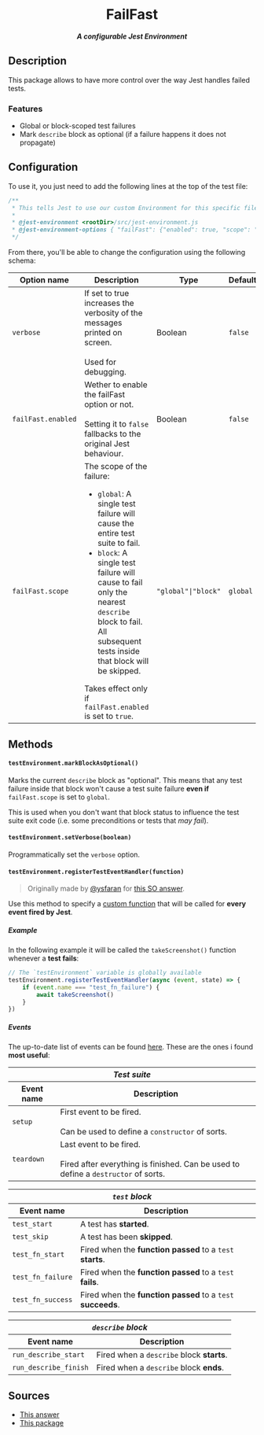 <p align="center">
	<h1 align="center">FailFast</h1>
	<p align="center">
		<strong><i>A configurable Jest Environment</i></strong>
	</p>
</p>

## Description
This package allows to have more control over the way Jest handles failed tests.

### Features
- Global or block-scoped test failures
- Mark `describe` block as optional (if a failure happens it does not propagate)


## Configuration
To use it, you just need to add the following lines at the top of the test file:
```Javascript
/**
 * This tells Jest to use our custom Environment for this specific file.
 * 
 * @jest-environment <rootDir>/src/jest-environment.js
 * @jest-environment-options { "failFast": {"enabled": true, "scope": "global"} }
 */
```

From there, you'll be able to change the configuration using the following schema:
<table>
	<thead>
		<tr><th>Option name</th><th>Description</th><th>Type</th><th>Default</th></tr>
	</thead>
	<tbody>
		<tr>
			<td><code>verbose</code></td>
			<td>
				If set to true increases the verbosity of the messages printed on screen.<br>
				<br>
				Used for debugging.
			</td>
			<td>Boolean</td>
			<td><code>false</code></td>
		</tr>
		<tr>
			<td><code>failFast.enabled</code></td>
			<td>
				Wether to enable the failFast option or not.<br>
				<br>
				Setting it to <code>false</code> fallbacks to the original Jest behaviour.
			</td>
			<td>Boolean</td>
			<td><code>false</code></td>
		</tr>
		<tr>
			<td><code>failFast.scope</code></td>
			<td>
				The scope of the failure:
				<ul>
					<li><code>global</code>: A single test failure will cause the entire test suite to fail.</li>
					<li><code>block</code>: A single test failure will cause to fail only the nearest <code>describe</code> block to fail. All subsequent tests inside that block will be skipped.</li>
				</ul>
				Takes effect only if <code>failFast.enabled</code> is set to <code>true</code>.
			</td>
			<td><code>"global"|"block"</code></td>
			<td><code>global</code></td>
		</tr>
	</tbody>
</table>

## Methods
#### `testEnvironment.markBlockAsOptional()`
Marks the current `describe` block as "optional". This means that any test failure inside that block won't cause a test suite failure **even if** `failFast.scope` is set to `global`.

This is used when you don't want that block status to influence the test suite exit code (i.e. some preconditions or tests that *may fail*).

#### `testEnvironment.setVerbose(boolean)`
Programmatically set the `verbose` option.

#### `testEnvironment.registerTestEventHandler(function)`
> Originally made by [@ysfaran](https://github.com/ysfaran) for [this SO answer](https://stackoverflow.com/a/65904327/8965861).
> 
Use this method to specify a [custom function](https://jestjs.io/docs/configuration#testenvironment-string#:~:text=handleTestEvent) that will be called for **every event fired by Jest**.


##### Example
In the following example it will be called the `takeScreenshot()` function whenever a **test fails**:
```Javascript
// The `testEnvironment` variable is globally available
testEnvironment.registerTestEventHandler(async (event, state) => {
	if (event.name === "test_fn_failure") {
		await takeScreenshot()
	}
})
```

##### Events
The up-to-date list of events can be found [here](https://github.com/facebook/jest/blob/main/packages/jest-types/src/Circus.ts). These are the ones i found **most useful**:
<table>
	<thead>
		<tr><th colSpan=2><center><b><i>Test suite</i></b></center></th></tr>
		<tr><th>Event name</th><th>Description</th></tr>
	</thead>
	<tbody>
		<tr>
			<td><code>setup</code></td>
			<td>
				First event to be fired.<br>
				<br>
				Can be used to define a <code>constructor</code> of sorts.
			</td>
		</tr>
		<tr>
			<td><code>teardown</code></td>
			<td>
				Last event to be fired.<br>
				<br>
				Fired after everything is finished. Can be used to define a <code>destructor</code> of sorts.
			</td>
		</tr>
	</tbody>
</table>

<table>
	<thead>
		<tr><th colSpan=2><center><b><i><code>test</code> block</i></b></center></th></tr>
		<tr><th>Event name</th><th>Description</th></tr>
	</thead>
	<tbody>
		<tr>
			<td><code>test_start</code></td>
			<td>
				A test has <b>started</b>.
			</td>
		</tr>
		<tr>
			<td><code>test_skip</code></td>
			<td>
				A test has been <b>skipped</b>.
			</td>
		</tr>
		<tr>
			<td><code>test_fn_start</code></td>
			<td>
				Fired when the <b>function passed</b> to a <code>test</code> <b>starts</b>.
			</td>
		</tr>
		<tr>
			<td><code>test_fn_failure</code></td>
			<td>
				Fired when the <b>function passed</b> to a <code>test</code> <b>fails</b>.
			</td>
		</tr>
		<tr>
			<td><code>test_fn_success</code></td>
			<td>
				Fired when the <b>function passed</b> to a <code>test</code> <b>succeeds</b>.
			</td>
		</tr>
	</tbody>
</table>

<table>
	<thead>
		<tr><th colSpan=2><center><b><i><code>describe</code> block</i></b></center></th></tr>
		<tr><th>Event name</th><th>Description</th></tr>
	</thead>
	<tbody>
		<tr>
			<td><code>run_describe_start</code></td>
			<td>
				Fired when a <code>describe</code> block <b>starts</b>.
			</td>
		</tr>
		<tr>
			<td><code>run_describe_finish</code></td>
			<td>
				Fired when a <code>describe</code> block <b>ends</b>.
			</td>
		</tr>
	</tbody>
</table>

## Sources
- [This answer](https://stackoverflow.com/questions/51250006/jest-stop-test-suite-after-first-fail/65904327#65904327)
- [This package](https://www.npmjs.com/package/jest-environment-steps)